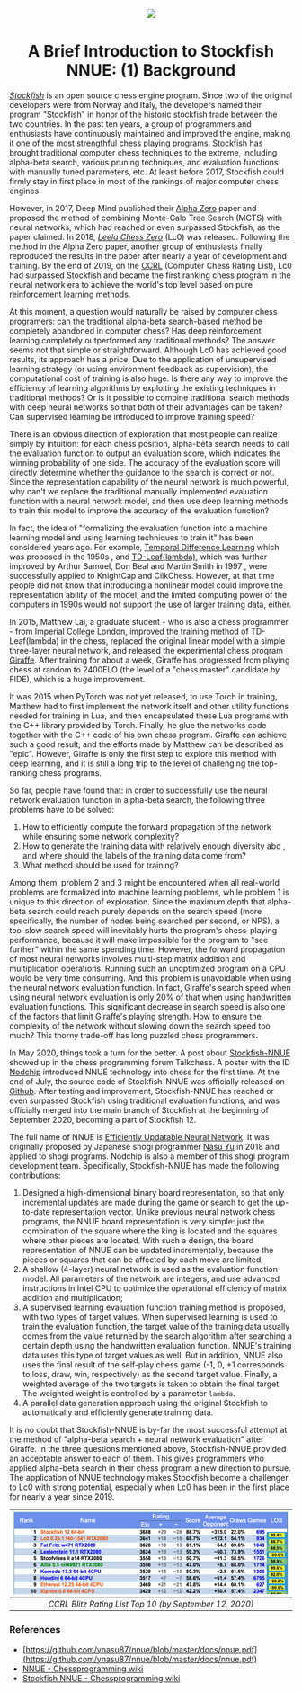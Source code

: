 <p align="center">
  <img src="https://cdn.discordapp.com/attachments/724700045525647420/729135226365804594/SFNNUE2.png">
</p>

<h1 align="center">A Brief Introduction to Stockfish NNUE: (1) Background</h1>


<!--
[Stockfish](https://stockfishchess.org/ )是一款开源国际象棋程序。由于最初的开发者中的两位分别来自挪威和意大利，为了纪念两国历史悠久的鳕鱼贸易，开发者将他们的程序命名为了Stockfish。在过去的十多年中，一众爱好者对其不断维护完善，使其成为了棋力最为顶尖的国象程序之一。Stockfish将传统计算机国际象棋技术发挥到了极致，包括但不限于alpha-beta搜索，各种剪枝技术，以及手动调整参数的估值函数等等。至少在2017年之前，Stockfish几乎稳坐各大计算机国象程序棋力排名榜第一名。
-->
[_Stockfish_](https://stockfishchess.org/) is an open source chess engine program. Since two of the original developers were from Norway and Italy, the developers named their program "Stockfish" in honor of the historic stockfish trade between the two countries. In the past ten years, a group of programmers and enthusiasts have continuously maintained and improved the engine, making it one of the most strengthful chess playing programs. Stockfish has brought traditional computer chess techniques to the extreme, including alpha-beta search, various pruning techniques, and evaluation functions with manually tuned parameters, etc. At least before 2017, Stockfish could firmly stay in first place in most of the rankings of major computer chess engines.

<!--
然而2017年，Deep Mind发表了关于[Alpha Zero](https://kstatic.googleusercontent.com/files/2f51b2a749a284c2e2dfa13911da965f4855092a179469aedd15fbe4efe8f8cbf9c515ef83ac03a6515fa990e6f85fd827dcd477845e806f23a17845072dc7bd )的论文，并提出：以Monte-Calo Tree Search（MCTS）结合神经网络的方法照样可以达到甚至超越Stockfish现有的棋力。于是2018年，[Leela Chess Zero](https://lczero.org/ )（Lc0）横空出世。另一群爱好者依照Alpha Zero论文中的方法，经过近一年多的开发和参数训练，终于复现了Alpha Zero论文中的结果。截止到2019年底，在[CCRL](https://www.computerchess.org.uk/ccrl/) （Computer Chess Rating List）上，Lc0一度超越Stockfish，成为神经网络时代第一个依靠纯粹的强化学习的方法获得世界顶尖水平的国象程序。
-->
However, in 2017, Deep Mind published their [Alpha Zero](https://kstatic.googleusercontent.com/files/2f51b2a749a284c2e2dfa13911da965f4855092a179469aedd15fbe4efe8f8cbf9c515ef83ac03a6515fa990e6f85fd827dcd477845e806f23a17845072dc7bd) paper and proposed the method of combining Monte-Calo Tree Search (MCTS) with neural networks, which had reached or even surpassed Stockfish, as the paper claimed. In 2018, [_Leela Chess Zero_](https://lczero.org/) (Lc0) was released. Following the method in the Alpha Zero paper, another group of enthusiasts finally reproduced the results in the paper after nearly a year of development and training. By the end of 2019, on the [CCRL](https://www.computerchess.org.uk/ccrl/) (Computer Chess Rating List), Lc0 had surpassed Stockfish and became the first ranking chess program in the neural network era to achieve the world's top level based on pure reinforcement learning methods.

<!--
至此，人们不禁会问，在计算机国象领域，是不是传统的基于alpha-beta搜索的方法可以被彻底抛弃了？深度强化学习的时代彻底碾压了一切传统方法？然而事实并不能那么简单的一刀切。Lc0的方法虽然达到了不错的结果，由于使用了无监督（或者说将环境反馈作为监督）策略，其训练的计算代价也是惊人的。有没有办法将利用传统方法中已有的技术来提升机器学习算法的效率？或者能否将传统搜索方法与神经网络相结合，各取所长？能否引入有监督学习以提升训练速度？
-->
At this moment, a question would naturally be raised by computer chess programers: can the traditional alpha-beta search-based method be completely abandoned in computer chess? Has deep reinforcement learning completely outperformed any traditional methods? The answer seems not that simple or straightforward. Although Lc0 has achieved good results, its approach has a price. Due to the application of unsupervised learning strategy (or using environment feedback as supervision), the computational cost of training is also huge. Is there any way to improve the efficiency of learning algorithms by exploiting the existing techniques in traditional methods? Or is it possible to combine traditional search methods with deep neural networks so that both of their advantages can be taken? Can supervised learning be introduced to improve training speed?

<!--
一个显而易见的探索方向似乎是人们凭直觉就能想到的：基于alpha-beta搜索的程序需要调用估值函数对当前局面输出一个评估分值，即某一方获胜的概率。它的准确与否直接决定了对搜索的导向是否正确。既然神经网络的表示能力如此强大，为什么不把传统手写的估值函数换成一个神经网络模型，然后利用深度学习方法训练这个模型，来提高估值函数的准确性？
-->
There is an obvious direction of exploration that most people can realize simply by intuition: for each chess position, alpha-beta search needs to call the evaluation function to output an evaluation score, which indicates the winning probability of one side. The accuracy of the evaluation score will directly determine whether the guidance to the search is correct or not. Since the representation capability of the neural network is much powerful, why can't we replace the traditional manually implemented evaluation function with a neural network model, and then use deep learning methods to train this model to improve the accuracy of the evaluation function?

<!--
事实上，“将估值函数形式化为一个机器学习模型，并使用机器学习技术去训练它“这件事，很早就有人做了。例如，于上世纪五十年代就被提出的[Temporal Difference Learning](https://www.chessprogramming.org/Temporal_Difference_Learning )，以及1997年由Arthur Samuel，Don Beal和Martin Smith进一步改进的[TD-Leaf(lambda)](https://arxiv.org/pdf/cs/9901001.pdf)，被成功应用到KnightCap和CilkChess两个程序上。然而那个时候的人们并不知道引入非线性模型能够改进模型的表示能力，计算机有限的算力也不支持使用更大规模的训练数据。
-->
In fact, the idea of "formalizing the evaluation function into a machine learning model and using learning techniques to train it" has been considered years ago. For example, [Temporal Difference Learning](https://www.chessprogramming.org/Temporal_Difference_Learning) which was proposed in the 1950s , and [TD-Leaf(lambda)](https://arxiv.org/pdf/cs/9901001.pdf), which was further improved by Arthur Samuel, Don Beal and Martin Smith in 1997 , were successfully applied to KnightCap and CilkChess. However, at that time people did not know that introducing a nonlinear model could improve the representation ability of the model, and the limited computing power of the computers in 1990s would not support the use of larger training data, either.

<!--
2015年，来自帝国理工学院的硕士生Matthew Lai改进了TD-Leaf(lambda)在国象中的训练方法，将原来的线性模型替换为一个简易的三层神经网络，并发布了实验性的国象程序[Giraffe](https://arxiv.org/pdf/1509.01549v1.pdf )。经过大概一周的训练，Giraffe从完全乱下棋水平，进步到了2400ELO（FIDE标准下的“象棋大师”候选人水平），算是非常巨大的进步。不得不说在PyTorch还没有发布的2015年，Matthew为了在训练中使用Torch，要先把网络本身以及一些训练需要用到的函数写成Lua程序，再用Torch自带的C++库将这些Lua程序封装并与自己国象程序的C++代码粘接在一起。可以说Giraffe能取得这样的成绩，Matthew付出的努力可谓“可歌可泣”。然而Giraffe只是在深度学习时代对这一方法的第一步探索，距离挑战世界一流的国象程序还是差的太远了。
-->
In 2015, Matthew Lai, a graduate student - who is also a chess programmer - from Imperial College London, improved the training method of TD-Leaf(lambda) in the chess, replaced the original linear model with a simple three-layer neural network, and released the experimental chess program [Giraffe](https://arxiv.org/pdf/1509.01549v1.pdf). After training for about a week, Giraffe has progressed from playing chess at random to 2400ELO (the level of a "chess master" candidate by FIDE), which is a huge improvement. 

It was 2015 when PyTorch was not yet released, to use Torch in training, Matthew had to first implement the network itself and other utility functions needed for training in Lua, and then encapsulated these Lua programs with the C++ library provided by Torch. Finally, he glue the networks code together with the C++ code of his own chess program.
Giraffe can achieve such a good result, and the efforts made by Matthew can be described as "epic". However, Giraffe is only the first step to explore this method with deep learning, and it is still a long trip to the level of challenging the top-ranking chess programs.

<!--
至此人们发现，要想在alpha-beta搜索中使用神经网络估值函数，只少需要解决以下三个问题：

1. 如何在保证一定网络复杂性的同时能够快速的计算网络的向前传播？
2. 如果生成足够多样且泛化的训练数据，以及训练数据的标签应该从哪里来？
3. 应该用什么方法训练？

其中问题2、3是所有将现实世界问题形式化为机器学习问题时都会碰到的，而问题1却是这个探索方向所独有的。由于alpha-beta搜索所能达到的最大深度完全取决于单位时间内的搜索速度（即每秒搜索节点数），过慢的搜索速度势必会拉低程序的棋力，因为它会使得程序在单位时间内无法“看的更远”。然而大多数神经网络的向前传播都涉及多步的矩阵加法乘法运算。在CPU上运行这样一个未经优化的程序将会非常耗时。而这一问题是使用神经网络估值函数时所不可回避的。事实上，Giraffe使用神经网络估值时的搜索速度只有使用手写估值函数时的五分之一，这种显著的搜索速度的下降也是限制Giraffe棋力的因素之一。如何在保证网络复杂性的同时又不过多的拖慢搜索速度？这一棘手的取舍问题一直困扰着象棋程序设计者们。
-->
So far, people have found that: in order to successfully use the neural network evaluation function in alpha-beta search, the following three problems have to be solved:

1. How to efficiently compute the forward propagation of the network while ensuring some network complexity?
1. How to generate the training data with relatively enough diversity abd , and where should the labels of the training data come from?
1. What method should be used for training?

Among them, problem 2 and 3 might be encountered when all real-world problems are formalized into machine learning problems, while problem 1 is unique to this direction of exploration. Since the maximum depth that alpha-beta search could reach purely depends on the search speed (more specifically, the number of nodes being searched per second, or NPS), a too-slow search speed will inevitably hurts the program's chess-playing performance, because it will make impossible for the program to "see further" within the same spending time. 
However, the forward propagation of most neural networks involves multi-step matrix addition and multiplication operations. Running such an unoptimized program on a CPU would be very time consuming. And this problem is unavoidable when using the neural network evaluation function. In fact, Giraffe's search speed when using neural network evaluation is only 20% of that when using handwritten evaluation functions. This significant decrease in search speed is also one of the factors that limit Giraffe's playing strength. How to ensure the complexity of the network without slowing down the search speed too much? This thorny trade-off has long puzzled chess programmers.

<!--
到了2020年5月，事情有了转机。在国象论坛Talkchess出现了一篇关于[Stockfish-NNUE](https://www.chessprogramming.org/Stockfish_NNUE )的帖子，一位ID为[Nodchip](https://www.chessprogramming.org/Hisayori_Noda )的老兄第一次将NNUE技术引入了国象。7月底，Stockfish-NNUE的源码在了[Github](https://github.com/joergoster/Stockfish-NNUE )上正式公布。经过测试与改进，Stockfish-NNUE已经达到甚至超越了使用传统估值函数的Stockfish，并与2020年9月初正式并入Stockfish主分支，成为Stockfish 12的一部分。

NNUE的全名是[Efficiently Updatable Neural Network](https://github.com/ynasu87/nnue/blob/master/docs/nnue.pdf )（可快速更新神经网络），最初由日本将棋程序员[那須悠](https://github.com/ynasu87/nnue/blob/master/docs/nnue.pdf )于2018年提出，并应用于将棋程序中，Nodchip也是这个将棋程序小组中的一员。具体来说，Stockfish-NNUE做出了以下几个贡献：
-->
In May 2020, things took a turn for the better. A post about [Stockfish-NNUE](https://www.chessprogramming.org/Stockfish_NNUE) showed up in the chess programming forum Talkchess. A poster with the ID [Nodchip](https://www.chessprogramming.org/Hisayori_Noda) introduced NNUE technology into chess for the first time. At the end of July, the source code of Stockfish-NNUE was officially released on [Github](https://github.com/joergoster/Stockfish-NNUE). After testing and improvement, Stockfish-NNUE has reached or even surpassed Stockfish using traditional evaluation functions, and was officially merged into the main branch of Stockfish at the beginning of September 2020, becoming a part of Stockfish 12.

The full name of NNUE is [Efficiently Updatable Neural Network](https://github.com/ynasu87/nnue/blob/master/docs/nnue.pdf). It was originally proposed by Japanese shogi programmer [Nasu Yu](https://github.com/ynasu87/nnue/blob/master/docs/nnue.pdf) in 2018 and applied to shogi programs. Nodchip is also a member of this shogi program development team. Specifically, Stockfish-NNUE has made the following contributions:

<!--
1. 设计了一种二进制且高维度的棋盘表示，并且在对局或搜索进行时只做增量的更新。不同于之前的神经网络象棋程序，NNUE棋盘表示非常简单，即王所在格子与其他棋子的所在格子的组合。正是由于这一特点使得NNUE的棋盘表示可以增量更新，因为每走一步棋所能影响的棋子或格子都是有限的；
2. 使用了一个浅层（4层）的神经网络作为估值函数模型。网络的所有参数均为整型，并使用英特尔CPU中的高级指令优化矩阵加法和乘法的运算效率；
3. 提出了一种有监督学习的估值函数训练方法，并将两种目标值。一般来说，使用有监督学习训练估值函数，训练数据的目标值一般来自搜索算法使用手写估值函数搜索一定深度后所返回的值。NNUE的训练数据自然也采用了这种目标值，然而除此之外，NNUE还利用了自对弈棋局的最终结果（-1，0，+1对应输、平、赢）作为第二目标值，最后将两种目标加权平均后作为最终目标。加权的权重由参数lambda控制。
4. 设计了一个并行化的数据生成算法，使用原版Stockfish自动且高效的生成训练数据。

毫无疑问，Stockfish-NNUE是继Giraffe之后对“alpha-beta搜索+神经网络估值”这一方法最成功的一次尝试。在上文提到的三个问题中，Stockfish-NNUE都给出了相对不错的答案。这使得使用alpha-beta搜索的程序设计者们又有了一丝新的希望，尤其是在Lc0稳坐第一名近一年之时，NNUE技术的应用使Stockfish再次成为了Lc0“第一名”的挑战者之一。之后我会分几次更具体介绍一下NNUE在Stockfish中的应用。
-->

1. Designed a high-dimensional binary board representation, so that only incremental updates are made during the game or search to get the up-to-date representation vector. Unlike previous neural network chess programs, the NNUE board representation is very simple: just the combination of the square where the king is located and the squares where other pieces are located. With such a design, the board representation of NNUE can be updated incrementally, because the pieces or squares that can be affected by each move are limited;
2. A shallow (4-layer) neural network is used as the evaluation function model. All parameters of the network are integers, and use advanced instructions in Intel CPU to optimize the operational efficiency of matrix addition and multiplication;
3. A supervised learning evaluation function training method is proposed, with two types of target values. When supervised learning is used to train the evaluation function, the target value of the training data usually comes from the value returned by the search algorithm after searching a certain depth using the handwritten evaluation function. NNUE's training data uses this type of target values as well. But in addition, NNUE also uses the final result of the self-play chess game (-1, 0, +1 corresponds to loss, draw, win, respectively) as the second target value. Finally, a weighted average of the two targets is taken to obtain the final target. The weighted weight is controlled by a parameter `lambda`.
4. A parallel data generation approach using the original Stockfish to automatically and efficiently generate training data.

It is no doubt that Stockfish-NNUE is by-far the most successful attempt at the method of "alpha-beta search + neural network evaluation" after Giraffe. In the three questions mentioned above, Stockfish-NNUE provided an acceptable answer to each of them. This gives programmers who applied alpha-beta search in their chess program a new direction to pursue. The application of NNUE technology makes Stockfish become a challenger to Lc0 with strong potential, especially when Lc0 has been in the first place for nearly a year since 2019.

| ![pic1-1](./img/p1-1.png) |
| :---: |
| <em>CCRL Blitz Rating List Top 10 (by September 12, 2020)</em> |


### References

* [https://github.com/ynasu87/nnue/blob/master/docs/nnue.pdf](https://github.com/ynasu87/nnue/blob/master/docs/nnue.pdf)
* [NNUE - Chessprogramming wiki](https://www.chessprogramming.org/NNUE)
* [Stockfish NNUE - Chessprogramming wiki](https://www.chessprogramming.org/Stockfish_NNUE)
